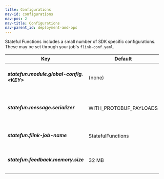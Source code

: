 ```yaml
---
title: Configurations
nav-id: configurations
nav-pos: 2
nav-title: Configurations
nav-parent_id: deployment-and-ops
---
```

<!--
Licensed to the Apache Software Foundation (ASF) under one
or more contributor license agreements.  See the NOTICE file
distributed with this work for additional information
regarding copyright ownership.  The ASF licenses this file
to you under the Apache License, Version 2.0 (the
"License"); you may not use this file except in compliance
with the License.  You may obtain a copy of the License at

  http://www.apache.org/licenses/LICENSE-2.0

Unless required by applicable law or agreed to in writing,
software distributed under the License is distributed on an
"AS IS" BASIS, WITHOUT WARRANTIES OR CONDITIONS OF ANY
KIND, either express or implied.  See the License for the
specific language governing permissions and limitations
under the License.
-->

Stateful Functions includes a small number of SDK specific configurations.
These may be set through your job's ``flink-conf.yaml``.

<table class="table table-bordered">
    <thead>
        <tr>
            <th class="text-left" style="width: 20%">Key</th>
            <th class="text-left" style="width: 15%">Default</th>
            <th class="text-left" style="width: 10%">Type</th>
            <th class="text-left" style="width: 55%">Description</th>
        </tr>
    </thead>
    <tbody>
        <tr>
            <td><h5>statefun.module.global-config.&lt;KEY&gt;</h5></td>
            <td style="word-wrap: break-word;">(none)</td>
            <td>String</td>
            <td>Adds the given key/value pair to the Stateful Functions global configuration.</td>
        </tr>
		<tr>
            <td><h5>statefun.message.serializer</h5></td>
            <td style="word-wrap: break-word;">WITH_PROTOBUF_PAYLOADS</td>
            <td>Message Serializer</td>
            <td>The serializer to use for on the wire messages. Options are WITH_PROTOBUF_PAYLOADS, WITH_KRYO_PAYLOADS, WITH_RAW_PAYLOADS.</td>
        </tr>
		<tr>
            <td><h5>statefun.flink-job-name</h5></td>
            <td style="word-wrap: break-word;">StatefulFunctions</td>
            <td>String</td>
            <td>The name to display in the Flink-UI.</td>
        </tr>
		<tr>
            <td><h5>statefun.feedback.memory.size</h5></td>
            <td style="word-wrap: break-word;">32 MB</td>
            <td>Memory</td>
            <td>TThe number of bytes to use for in memory buffering of the feedback channel, before spilling to disk.</td>
        </tr>
	</tbody>
</table>